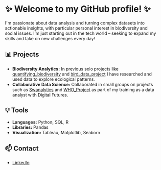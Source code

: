 # ✨ Welcome to my GitHub profile! ✨

I'm passionate about data analysis and turning complex datasets into actionable insights, with particular personal interest in biodiversity and social issues. I’m just starting out in the tech world – seeking to expand my skills and take on new challenges every day!

## 📊 Projects

- **Biodiversity Analytics:** In previous solo projects like [quantifying_biodiversity](https://github.com/harry-webber/quantifying_biodiversity) and [bird_data_project](https://github.com/harry-webber/bird_data_project) I have researched and used data to explore ecological patterns.
- **Collaborative Data Science:** Collaborated in small groups on projects such as [Swanalytics](https://github.com/gdiwa23/Swanalytics) and [WHO_Project](https://github.com/rahulshaju2981/WHO_Project) as part of my training as a data analyst with Digital Futures.

## 💡 Tools

- **Languages:** Python, SQL, R
- **Libraries:** Pandas
- **Visualization:** Tableau, Matplotlib, Seaborn

## 📫 Contact

- [LinkedIn](https://www.linkedin.com/in/harry-webber-55b132143/)
